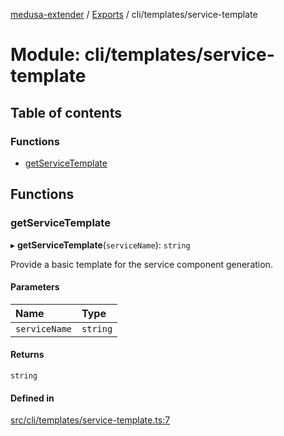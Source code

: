 [medusa-extender](../README.md) / [Exports](../modules.md) / cli/templates/service-template

# Module: cli/templates/service-template

## Table of contents

### Functions

- [getServiceTemplate](cli_templates_service_template.md#getservicetemplate)

## Functions

### getServiceTemplate

▸ **getServiceTemplate**(`serviceName`): `string`

Provide a basic template for the service component generation.

#### Parameters

| Name | Type |
| :------ | :------ |
| `serviceName` | `string` |

#### Returns

`string`

#### Defined in

[src/cli/templates/service-template.ts:7](https://github.com/adrien2p/medusa-extender/blob/30feff3/src/cli/templates/service-template.ts#L7)
